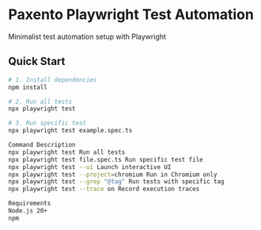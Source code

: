 # Paxento Playwright Test Automation

Minimalist test automation setup with Playwright

## Quick Start

```bash
# 1. Install dependencies
npm install

# 2. Run all tests
npx playwright test

# 3. Run specific test
npx playwright test example.spec.ts

Command Description
npx playwright test Run all tests
npx playwright test file.spec.ts Run specific test file
npx playwright test --ui Launch interactive UI
npx playwright test --project=chromium Run in Chromium only
npx playwright test --grep "@tag" Run tests with specific tag
npx playwright test --trace on Record execution traces

Requirements
Node.js 20+
npm

